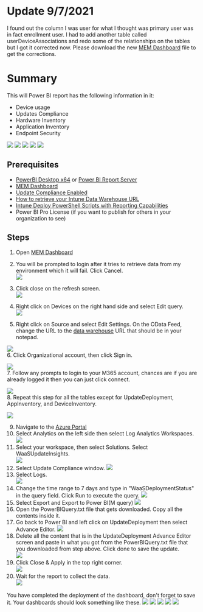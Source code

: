 # Update 9/7/2021
I found out the column I was user for what I thought was primary user was in fact enrollment user. I had to add another table called userDeviceAssociations and redo some of the relationships on the tables but I got it corrected now. Please download the new [MEM Dashboard](https://github.com/mattnovitsch/M365/blob/main/MEMDashboard.pbit) file to get the corrections.

# Summary
This will Power BI report has the following information in it:
* Device usage
* Updates Compliance
* Hardware Inventory
* Application Inventory
* Endpoint Security

![](https://github.com/mattnovitsch/M365/blob/main/MEM/Dashboard1.jpg)
![](https://github.com/mattnovitsch/M365/blob/main/MEM/Dashboard2.jpg)
![](https://github.com/mattnovitsch/M365/blob/main/MEM/Dashboard3.jpg)
![](https://github.com/mattnovitsch/M365/blob/main/MEM/Dashboard4.jpg)
![](https://github.com/mattnovitsch/M365/blob/main/MEM/Dashboard6.jpg)

## Prerequisites
* [PowerBI Desktop x64](https://www.microsoft.com/en-us/download/details.aspx?id=58494) or [Power BI Report Server](https://powerbi.microsoft.com/en-us/report-server/)
* [MEM Dashboard](https://github.com/mattnovitsch/M365/blob/main/MEMDashboard.pbit)
* [Update Compliance Enabled](https://github.com/mattnovitsch/M365/wiki/Enabling-Update-Compliance)
* [How to retrieve your Intune Data Warehouse URL](https://github.com/mattnovitsch/M365/wiki/How-to-retrieve-your-Intune-Data-Warehouse-URL)
* [Intune Deploy PowerShell Scripts with Reporting Capabilities](https://github.com/mattnovitsch/M365/wiki/Intune---Deploy-PowerShell-Scripts-with-Reporting-Capabilities)
* Power BI Pro License (if you want to publish for others in your organization to see)

## Steps
1. Open [MEM Dashboard](https://github.com/mattnovitsch/M365/blob/main/MEMDashboard.pbit)
2. You will be prompted to login after it tries to retrieve data from my environment which it will fail. Click Cancel. <BR>
![](https://github.com/mattnovitsch/M365/blob/main/MEM/UCD1.jpg)

3. Click close on the refresh screen.<BR>
![](https://github.com/mattnovitsch/M365/blob/main/MEM/UCD2.jpg)

4. Right click on Devices on the right hand side and select Edit query.<BR>
![](https://github.com/mattnovitsch/M365/blob/main/MEM/UCD3.jpg)

5. Right click on Source and select Edit Settings. On the OData Feed, change the URL to the [data warehouse](https://github.com/mattnovitsch/M365/wiki/How-to-retrieve-your-Intune-Data-Warehouse-URL) URL that should be in your notepad.<BR>

![](https://github.com/mattnovitsch/M365/blob/main/MEM/UCD4.jpg)
<BR>
6. Click Organizational account, then click Sign in. <BR>

![](https://github.com/mattnovitsch/M365/blob/main/MEM/UCD5.jpg)
<BR>
7. Follow any prompts to login to your M365 account, chances are if you are already logged it then you can just click connect. <BR>

![](https://github.com/mattnovitsch/M365/blob/main/MEM/UCD6.jpg)
<BR>
8. Repeat this step for all the tables except for UpdateDeployment, AppInventory, and DeviceInventory.

![](https://github.com/mattnovitsch/M365/blob/main/MEM/UCD7.jpg)
<BR>

9. Navigate to the [Azure Portal](https://portal.azure.com/#allservices)
10. Select Analytics on the left side then select Log Analytics Workspaces.<BR>
![](https://github.com/mattnovitsch/M365/blob/main/MEM/UC2.jpg)
11. Select your workspace, then select Solutions. Select WaaSUpdateInsights.<BR>
![](https://github.com/mattnovitsch/M365/blob/main/MEM/UC3.jpg)
12. Select Update Compliance window.
![](https://github.com/mattnovitsch/M365/blob/main/MEM/UCD8.jpg)
13. Select Logs. <BR>
![](https://github.com/mattnovitsch/M365/blob/main/MEM/UCD9.jpg)
14. Change the time range to 7 days and type in "WaaSDeploymentStatus" in the query field. Click Run to execute the query.
![](https://github.com/mattnovitsch/M365/blob/main/MEM/UCD10.jpg)
15. Select Export and Export to Power BI(M query)
![](https://github.com/mattnovitsch/M365/blob/main/MEM/UCD11.jpg)
16. Open the PowerBIQuery.txt file that gets downloaded. Copy all the contents inside it.
17. Go back to Power BI and left click on UpdateDeployment then select Advance Editor.
![](https://github.com/mattnovitsch/M365/blob/main/MEM/UCD12.jpg)
18. Delete all the content that is in the UpdateDeployment Advance Editor screen and paste in what you got from the PowerBIQuery.txt file that you downloaded from step above. Click done to save the update. <BR>
![](https://github.com/mattnovitsch/M365/blob/main/MEM/UCD13.jpg)
19. Click Close & Apply in the top right corner. <BR>
![](https://github.com/mattnovitsch/M365/blob/main/MEM/UCD14.jpg)
20. Wait for the report to collect the data. <BR>
![](https://github.com/mattnovitsch/M365/blob/main/MEM/UCD15.jpg)

You have completed the deployment of the dashboard, don't forget to save it. Your dashboards should look something like these.
![](https://github.com/mattnovitsch/M365/blob/main/MEM/Dashboard1.jpg)
![](https://github.com/mattnovitsch/M365/blob/main/MEM/Dashboard2.jpg)
![](https://github.com/mattnovitsch/M365/blob/main/MEM/Dashboard3.jpg)
![](https://github.com/mattnovitsch/M365/blob/main/MEM/Dashboard4.jpg)
![](https://github.com/mattnovitsch/M365/blob/main/MEM/Dashboard6.jpg)
